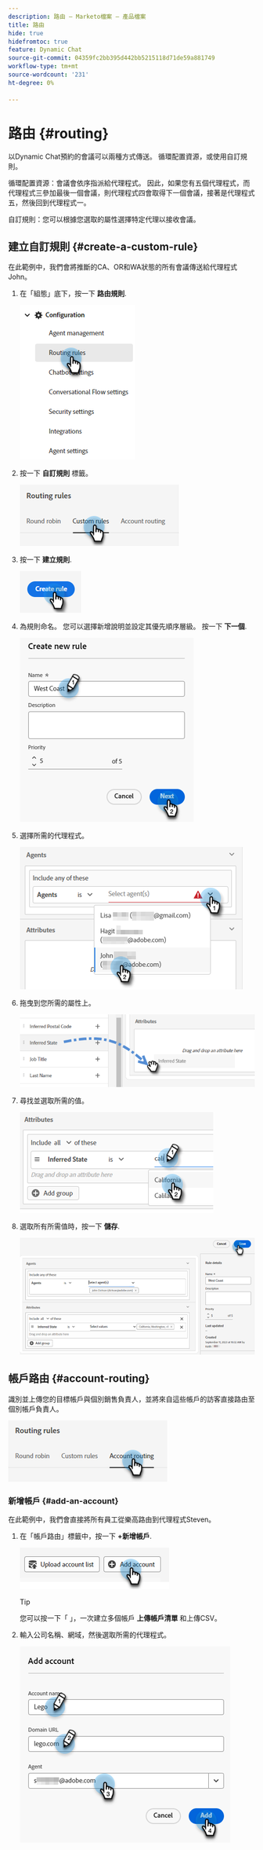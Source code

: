 ```yaml
---
description: 路由 — Marketo檔案 — 產品檔案
title: 路由
hide: true
hidefromtoc: true
feature: Dynamic Chat
source-git-commit: 04359fc2bb395d442bb5215118d71de59a881749
workflow-type: tm+mt
source-wordcount: '231'
ht-degree: 0%

---
```


# 路由 {#routing}

以Dynamic Chat預約的會議可以兩種方式傳送。 循環配置資源，或使用自訂規則。

循環配置資源：會議會依序指派給代理程式。 因此，如果您有五個代理程式，而代理程式三參加最後一個會議，則代理程式四會取得下一個會議，接著是代理程式五，然後回到代理程式一。

自訂規則：您可以根據您選取的屬性選擇特定代理以接收會議。

## 建立自訂規則 {#create-a-custom-rule}

在此範例中，我們會將推斷的CA、OR和WA狀態的所有會議傳送給代理程式John。

1. 在「組態」底下，按一下 **路由規則**.

   ![](assets/routing-1.png)

1. 按一下 **自訂規則** 標籤。

   ![](assets/routing-2.png)

1. 按一下 **建立規則**.

   ![](assets/routing-3.png)

1. 為規則命名。 您可以選擇新增說明並設定其優先順序層級。 按一下 **下一個**.

   ![](assets/routing-4.png)

1. 選擇所需的代理程式。

   ![](assets/routing-5.png)

1. 拖曳到您所需的屬性上。

   ![](assets/routing-6.png)

1. 尋找並選取所需的值。

   ![](assets/routing-7.png)

1. 選取所有所需值時，按一下 **儲存**.

   ![](assets/routing-8.png)

## 帳戶路由 {#account-routing}

識別並上傳您的目標帳戶與個別銷售負責人，並將來自這些帳戶的訪客直接路由至個別帳戶負責人。

![](assets/routing-9.png)

### 新增帳戶 {#add-an-account}

在此範例中，我們會直接將所有員工從樂高路由到代理程式Steven。

1. 在「帳戶路由」標籤中，按一下 **+新增帳戶**.

   ![](assets/routing-10.png)

   >[!TIP]
   >
   >您可以按一下「 」，一次建立多個帳戶 **上傳帳戶清單** 和上傳CSV。

1. 輸入公司名稱、網域，然後選取所需的代理程式。

   ![](assets/routing-11.png)
